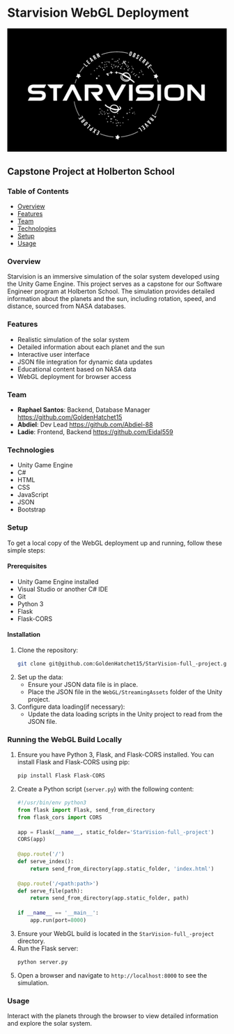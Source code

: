 # Starvision WebGL Deployment
![Image](./assets/img/StarVision_2_logob&w.jpg)

## Capstone Project at Holberton School

### Table of Contents
- [Overview](#overview)
- [Features](#features)
- [Team](#team)
- [Technologies](#technologies)
- [Setup](#setup)
- [Usage](#usage)


### Overview
Starvision is an immersive simulation of the solar system developed using the Unity Game Engine. This project serves as a capstone for our Software Engineer program at Holberton School. The simulation provides detailed information about the planets and the sun, including rotation, speed, and distance, sourced from NASA databases.

### Features
- Realistic simulation of the solar system
- Detailed information about each planet and the sun
- Interactive user interface
- JSON file integration for dynamic data updates
- Educational content based on NASA data
- WebGL deployment for browser access

### Team
- **Raphael Santos**: Backend, Database Manager https://github.com/GoldenHatchet15
- **Abdiel**: Dev Lead https://github.com/Abdiel-88
- **Ladie**: Frontend, Backend https://github.com/Eidal559

### Technologies
- Unity Game Engine
- C#
- HTML
- CSS
- JavaScript
- JSON
- Bootstrap

### Setup
To get a local copy of the WebGL deployment up and running, follow these simple steps:

#### Prerequisites
- Unity Game Engine installed
- Visual Studio or another C# IDE
- Git
- Python 3
- Flask
- Flask-CORS

#### Installation
1. Clone the repository:
    ```sh
    git clone git@github.com:GoldenHatchet15/StarVision-full_-project.git
    ```
2. Set up the data:
    - Ensure your JSON data file is in place.
    - Place the JSON file in the `WebGL/StreamingAssets` folder of the Unity project.
3. Configure data loading(if necessary):
    - Update the data loading scripts in the Unity project to read from the JSON file.


### Running the WebGL Build Locally
1. Ensure you have Python 3, Flask, and Flask-CORS installed. You can install Flask and Flask-CORS using pip:
    ```sh
    pip install Flask Flask-CORS
    ```
2. Create a Python script (`server.py`) with the following content:
    ```python
    #!/usr/bin/env python3
    from flask import Flask, send_from_directory
    from flask_cors import CORS

    app = Flask(__name__, static_folder='StarVision-full_-project')
    CORS(app)

    @app.route('/')
    def serve_index():
        return send_from_directory(app.static_folder, 'index.html')

    @app.route('/<path:path>')
    def serve_file(path):
        return send_from_directory(app.static_folder, path)

    if __name__ == '__main__':
        app.run(port=8000)
    ```
3. Ensure your WebGL build is located in the `StarVision-full_-project` directory.
4. Run the Flask server:
    ```sh
    python server.py
    ```
5. Open a browser and navigate to `http://localhost:8000` to see the simulation.

### Usage
Interact with the planets through the browser to view detailed information and explore the solar system.

